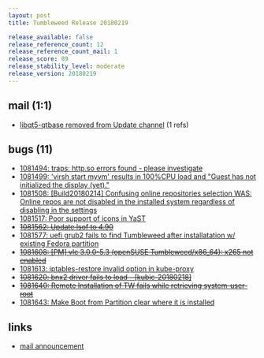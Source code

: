 ```yaml
---
layout: post
title: Tumbleweed Release 20180219

release_available: false
release_reference_count: 12
release_reference_count_mail: 1
release_score: 89
release_stability_level: moderate
release_version: 20180219
---
```


## mail (1:1)

- [libqt5-qtbase removed from Update channel](https://lists.opensuse.org/opensuse-factory/2018-02/msg00913.html) (1 refs)

## bugs (11)

<!--more-->

- [1081494: traps: http.so errors found - please investigate](https://bugzilla.opensuse.org/show_bug.cgi?id=1081494)
- [1081499: 'virsh start myvm' results in 100%CPU load and "Guest has not initialized the display (yet)."](https://bugzilla.opensuse.org/show_bug.cgi?id=1081499)
- [1081508: [Build20180214] Confusing online repositories selection WAS: Online repos are not disabled in the installed system regardless of disabling in the settings](https://bugzilla.opensuse.org/show_bug.cgi?id=1081508)
- [1081517: Poor support of icons in YaST](https://bugzilla.opensuse.org/show_bug.cgi?id=1081517)
- ~~[1081562: Update lsof to 4.90](https://bugzilla.opensuse.org/show_bug.cgi?id=1081562)~~
- [1081577: uefi grub2 fails to find Tumbleweed after installatation w/ existing Fedora partition](https://bugzilla.opensuse.org/show_bug.cgi?id=1081577)
- ~~[1081608: [PM] vlc 3.0.0-5.3 (openSUSE Tumbleweed/x86_64): x265 not enabled](https://bugzilla.opensuse.org/show_bug.cgi?id=1081608)~~
- [1081613: iptables-restore invalid option in kube-proxy](https://bugzilla.opensuse.org/show_bug.cgi?id=1081613)
- ~~[1081620: bnx2 driver fails to load - [kubic-20180218]](https://bugzilla.opensuse.org/show_bug.cgi?id=1081620)~~
- ~~[1081640: Remote Installation of TW fails while retrieving system-user-root](https://bugzilla.opensuse.org/show_bug.cgi?id=1081640)~~
- [1081643: Make Boot from Partition clear where it is installed](https://bugzilla.opensuse.org/show_bug.cgi?id=1081643)



## links

- [mail announcement](https://lists.opensuse.org/opensuse-factory/2018-02/msg00909.html)
